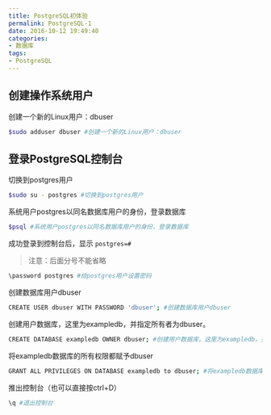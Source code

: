 ```yaml
---
title: PostgreSQL初体验
permalink: PostgreSQL-1
date: 2016-10-12 19:49:40
categories:
- 数据库
tags:
- PostgreSQL
---
```

## 创建操作系统用户
创建一个新的Linux用户：dbuser
```bash
$sudo adduser dbuser #创建一个新的Linux用户：dbuser
```
<!--more -->
## 登录PostgreSQL控制台
切换到postgres用户
```bash
$sudo su - postgres #切换到postgres用户
```
系统用户postgres以同名数据库用户的身份，登录数据库
```bash
$psql #系统用户postgres以同名数据库用户的身份，登录数据库
```
成功登录到控制台后，显示 `postgres=#`
>注意：后面分号不能省略

```bash
\password postgres #给postgres用户设置密码
```
创建数据库用户dbuser
```bash
CREATE USER dbuser WITH PASSWORD 'dbuser'; #创建数据库用户dbuser
```
创建用户数据库，这里为exampledb，并指定所有者为dbuser。
```bash
CREATE DATABASE exampledb OWNER dbuser; #创建用户数据库，这里为exampledb，并指定所有者为dbuser。
```
将exampledb数据库的所有权限都赋予dbuser
```bash
GRANT ALL PRIVILEGES ON DATABASE exampledb to dbuser; #将exampledb数据库的所有权限都赋予dbuser
```
推出控制台（也可以直接按ctrl+D）
```bash
\q #退出控制台
```
